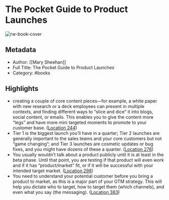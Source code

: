 # The Pocket Guide to Product Launches

![rw-book-cover](https://m.media-amazon.com/images/I/61FJMVAMg0L._SY160.jpg)

## Metadata
- Author: [[Mary  Sheehan]]
- Full Title: The Pocket Guide to Product Launches
- Category: #books

## Highlights
- creating a couple of core content pieces—for example, a white paper with new research or a deck employees can present in multiple contexts, and finding different ways to “slice and dice” it into blogs, social content, or emails. This enables you to give the content more “legs” and have more mini targeted moments to promote to your customer base. ([Location 244](https://readwise.io/to_kindle?action=open&asin=B0BQ59M2Z4&location=244))
- Tier 1 is the biggest launch you’ll have in a quarter; Tier 2 launches are generally important to the sales teams and your core customers but not “game changing”; and Tier 3 launches are cosmetic updates or bug fixes, and you might have dozens of these a quarter. ([Location 276](https://readwise.io/to_kindle?action=open&asin=B0BQ59M2Z4&location=276))
- You usually wouldn’t talk about a product publicly until it is at least in the beta phase. Until that point, you are testing if that product will even work and if it has “product/market” fit, or if it will be successful with your intended target market. ([Location 298](https://readwise.io/to_kindle?action=open&asin=B0BQ59M2Z4&location=298))
- You need to understand your potential customer before you bring a product to market, as this is a major part of your GTM strategy. This will help you dictate who to target, how to target them (which channels), and even what you say (the messaging). ([Location 383](https://readwise.io/to_kindle?action=open&asin=B0BQ59M2Z4&location=383))
